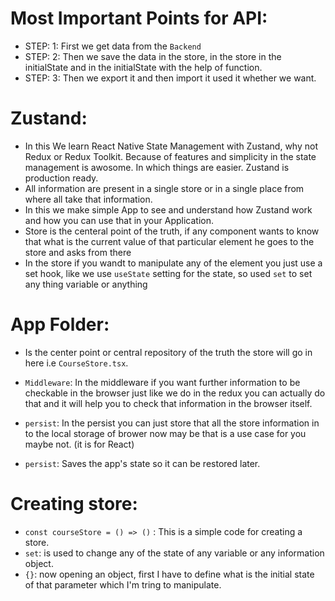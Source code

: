 # Most Important Points for API: 
* STEP: 1: First we get data from the `Backend`
* STEP: 2: Then we save the data in the store, in the store in the initialState and in the initialState with the help of function.
* STEP: 3: Then we export it and then import it used it whether we want.

# Zustand:
* In this We learn React Native State Management with Zustand, why not Redux or Redux Toolkit. Because of features and simplicity in the state management is awosome. In which things are easier. Zustand is production ready. 
* All information are present in a single store or in a single place from where all take that information. 
* In this we make simple App to see and understand how Zustand work and how you can use that in your Application. 
* Store is the centeral point of the truth, if any component wants to know that what is the current value of that particular element he goes to the store and asks from there 
* In the store if you wandt to manipulate any of the element you just use a set hook, like we use `useState` setting for the state, so used `set` to set any thing variable or anything 

# App Folder: 
* Is the center point or central repository of the truth the store will go in here i.e `CourseStore.tsx`.

* `Middleware`: In the middleware if you want further information to be checkable in the browser just like we do in the redux you can actually do that and it will help you to check that information in the browser itself.

* `persist`: In the persist you can just store that all the store information in to the local storage of brower now may be that is a use case for you maybe not. (it is for React)
* `persist`: Saves the app's state so it can be restored later.

# Creating store: 
* `const courseStore = () => ()` : This is a simple code for creating a store.
* `set`: is used to change any of the state of any variable or any information object.
* `{}`: now opening an object, first I have to define what is the initial state of that parameter which I'm tring to manipulate.
